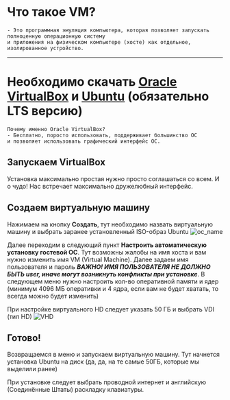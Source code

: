 # Что такое VM?

```
- Это программная эмуляция компьютера, которая позволяет запускать полноценную операционную систему 
и приложения на физическом компьютере (хосте) как отдельное, изолированное устройство.
```

---
# Необходимо скачать [Oracle VirtualBox]( https://www.virtualbox.org/wiki/Downloads) и [Ubuntu](https://ubuntu.com/download/desktop) (обязательно LTS версию)

```
Почему именно Oracle VirtualBox?
- Бесплатно, поросто использовать, поддерживает большинство OC 
и позволяет использовать графический интерфейс OC.
```

## Запускаем VirtualBox

Установка максимально простая нужно просто соглашаться со всем. И о чудо! Нас встречает максимально дружелюбный интерфейс.

## Создаем виртуальную машину

Нажимаем на кнопку **Создать**, тут необходимо назвать виртуальную машину и выбрать заранее установленный ISO-образ Ubuntu
![oc_name]()

Далее переходим в следующий пункт **Настроить автоматическую установку гостевой OC**. Тут возможны жалобы на имя хоста и вам нужно изменить имя VM (Virtual Machine). Далее задаем имя пользователя и пароль ***ВАЖНО! ИМЯ ПОЛЬЗОВАТЕЛЯ НЕ ДОЛЖНО БЫТЬ user, иначе могут возникнуть конфликты при установке***. В следующем меню нужно настроить кол-во оперативной памяти и ядер (минимум 4096 МБ оперативки и 4 ядра, если вам не будет хватать, то всегда можно будет изменить)

При настройке виртуального HD следует указать 50 ГБ и выбрать VDI (тип HD)
![VHD]()

## Готово!

Возвращаемся в меню и запускаем виртуальную машину. Тут начнется установка Ubuntu на диск (да, да, на те самые 50ГБ, которые мы выделили ранее)

При установке следует выбрать проводной интернет и английскую (Соединённые Штаты) раскладку клавиатуры.